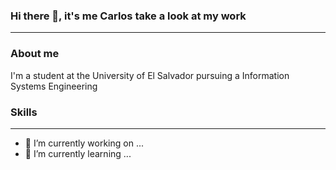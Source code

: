### Hi there 👋, it's me Carlos take a look at my work
---
### About me
I'm a student at the University of El Salvador pursuing a Information Systems Engineering

### Skills
---
- 🔭 I’m currently working on ...
- 🌱 I’m currently learning ...

<!--
**Carl0sss/Carl0sss** is a ✨ _special_ ✨ repository because its `README.md` (this file) appears on your GitHub profile.

Here are some ideas to get you started:

- 🔭 I’m currently working on ...
- 🌱 I’m currently learning ...
- 👯 I’m looking to collaborate on ...
- 🤔 I’m looking for help with ...
- 💬 Ask me about ...
- 📫 How to reach me: ...
- 😄 Pronouns: ...
- ⚡ Fun fact: ...
-->
